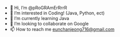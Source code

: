 - 👋 Hi, I’m @pRoGRAmErRrrR
- 👀 I’m interested in Coding! (Java, Python, ect)
- 🌱 I’m currently learning Java
- 💞️ I’m looking to collaborate on Google
- 📫 How to reach me eunchanjeong716@gmail.com

<!---
pRoGRAmErRrrR/pRoGRAmErRrrR is a ✨ special ✨ repository because its `README.md` (this file) appears on your GitHub profile.
You can click the Preview link to take a look at your changes.
--->
